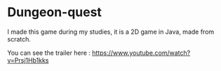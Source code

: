 # Dungeon-quest
I made this game during my studies, it is a 2D game in Java, made from scratch.

You can see the trailer here : https://www.youtube.com/watch?v=Prsj1Hb1kks
